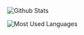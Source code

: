 ![Github Stats](https://github-readme-stats.vercel.app/api?username=ozmu&show_icons=true&theme=tokyonight)

![Most Used Languages](https://github-readme-stats.vercel.app/api/top-langs/?username=ozmu&layout=compact&theme=tokyonight)